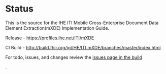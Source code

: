 # Status
This is the source for the IHE ITI Mobile Cross-Enterprise Document Data Element Extraction(mXDE) Implementation Guide.


Release - https://profiles.ihe.net/ITI/mXDE 

CI Build - http://build.fhir.org/ig/IHE/ITI.mXDE/branches/master/index.html

For todo, issues, and changes review the [issues page in the build](http://build.fhir.org/ig/IHE/ITI.mXDE/branches/master/issues.html)

.
